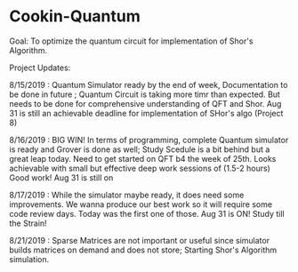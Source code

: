 # Cookin-Quantum

Goal: To optimize the quantum circuit for implementation of Shor's Algorithm.

Project Updates: 

8/15/2019 : Quantum Simulator ready by the end of week, Documentation to be done in future ; Quantum Circuit is taking more timr than expected. But needs to be done for comprehensive understanding of QFT and Shor. Aug 31 is still an achievable deadline for implementation of SHor's algo (Project 8)


8/16/2019 : BIG WIN! In terms of programming, complete Quantum simulator is ready and Grover is done as well; Study Scedule is a bit behind but a great leap today. Need to get started on QFT b4 the week of 25th. Looks achievable with small but effective deep work sessions of (1.5-2 hours) Good work! Aug 31 is still on

8/17/2019 : While the simulator maybe ready, it does need some improvements. We wanna produce our best work so it will require some code review days. Today was the first one of those. Aug 31 is ON! Study till the Strain!

8/21/2019 : Sparse Matrices are not important or useful since simulator builds matrices on demand and does not store; Starting Shor's Algorithm simulation.
